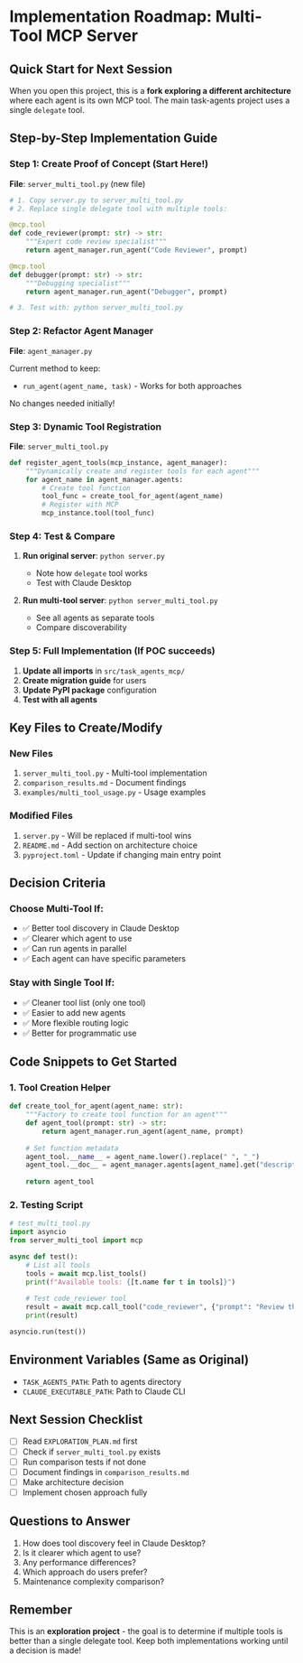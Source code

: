 # Implementation Roadmap: Multi-Tool MCP Server

## Quick Start for Next Session

When you open this project, this is a **fork exploring a different architecture** where each agent is its own MCP tool. The main task-agents project uses a single `delegate` tool.

## Step-by-Step Implementation Guide

### Step 1: Create Proof of Concept (Start Here!)
**File**: `server_multi_tool.py` (new file)

```python
# 1. Copy server.py to server_multi_tool.py
# 2. Replace single delegate tool with multiple tools:

@mcp.tool
def code_reviewer(prompt: str) -> str:
    """Expert code review specialist"""
    return agent_manager.run_agent("Code Reviewer", prompt)

@mcp.tool  
def debugger(prompt: str) -> str:
    """Debugging specialist"""
    return agent_manager.run_agent("Debugger", prompt)

# 3. Test with: python server_multi_tool.py
```

### Step 2: Refactor Agent Manager
**File**: `agent_manager.py`

Current method to keep:
- `run_agent(agent_name, task)` - Works for both approaches

No changes needed initially!

### Step 3: Dynamic Tool Registration
**File**: `server_multi_tool.py`

```python
def register_agent_tools(mcp_instance, agent_manager):
    """Dynamically create and register tools for each agent"""
    for agent_name in agent_manager.agents:
        # Create tool function
        tool_func = create_tool_for_agent(agent_name)
        # Register with MCP
        mcp_instance.tool(tool_func)
```

### Step 4: Test & Compare

1. **Run original server**: `python server.py`
   - Note how `delegate` tool works
   - Test with Claude Desktop

2. **Run multi-tool server**: `python server_multi_tool.py`
   - See all agents as separate tools
   - Compare discoverability

### Step 5: Full Implementation (If POC succeeds)

1. **Update all imports** in `src/task_agents_mcp/`
2. **Create migration guide** for users
3. **Update PyPI package** configuration
4. **Test with all agents**

## Key Files to Create/Modify

### New Files
1. `server_multi_tool.py` - Multi-tool implementation
2. `comparison_results.md` - Document findings
3. `examples/multi_tool_usage.py` - Usage examples

### Modified Files  
1. `server.py` - Will be replaced if multi-tool wins
2. `README.md` - Add section on architecture choice
3. `pyproject.toml` - Update if changing main entry point

## Decision Criteria

### Choose Multi-Tool If:
- ✅ Better tool discovery in Claude Desktop
- ✅ Clearer which agent to use
- ✅ Can run agents in parallel
- ✅ Each agent can have specific parameters

### Stay with Single Tool If:
- ✅ Cleaner tool list (only one tool)
- ✅ Easier to add new agents
- ✅ More flexible routing logic
- ✅ Better for programmatic use

## Code Snippets to Get Started

### 1. Tool Creation Helper
```python
def create_tool_for_agent(agent_name: str):
    """Factory to create tool function for an agent"""
    def agent_tool(prompt: str) -> str:
        return agent_manager.run_agent(agent_name, prompt)
    
    # Set function metadata
    agent_tool.__name__ = agent_name.lower().replace(" ", "_")
    agent_tool.__doc__ = agent_manager.agents[agent_name].get("description", "")
    
    return agent_tool
```

### 2. Testing Script
```python
# test_multi_tool.py
import asyncio
from server_multi_tool import mcp

async def test():
    # List all tools
    tools = await mcp.list_tools()
    print(f"Available tools: {[t.name for t in tools]}")
    
    # Test code_reviewer tool
    result = await mcp.call_tool("code_reviewer", {"prompt": "Review this code"})
    print(result)

asyncio.run(test())
```

## Environment Variables (Same as Original)
- `TASK_AGENTS_PATH`: Path to agents directory
- `CLAUDE_EXECUTABLE_PATH`: Path to Claude CLI

## Next Session Checklist

- [ ] Read `EXPLORATION_PLAN.md` first
- [ ] Check if `server_multi_tool.py` exists
- [ ] Run comparison tests if not done
- [ ] Document findings in `comparison_results.md`
- [ ] Make architecture decision
- [ ] Implement chosen approach fully

## Questions to Answer

1. How does tool discovery feel in Claude Desktop?
2. Is it clearer which agent to use?
3. Any performance differences?
4. Which approach do users prefer?
5. Maintenance complexity comparison?

## Remember

This is an **exploration project** - the goal is to determine if multiple tools is better than a single delegate tool. Keep both implementations working until a decision is made!